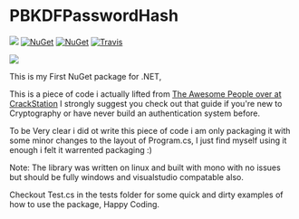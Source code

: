 PBKDFPasswordHash
========

<img src="http://img.shields.io/gratipay/setkeh.svg"> [![NuGet](https://img.shields.io/nuget/dt/PBKDFPassworrdHash.svg)](https://www.nuget.org/packages/PBKDFPassworrdHash)
[![NuGet](https://img.shields.io/nuget/v/PBKDFPassworrdHash.svg)](https://www.nuget.org/packages/PBKDFPassworrdHash)
[![Travis](https://img.shields.io/travis/rust-lang/rust.svg)](https://travis-ci.org/setkeh/PBKDFPasswordHash)

<img src="http://blob.setkeh.com/screenshots/screenshot-12.18.15-00.28.04.png">

This is my First NuGet package for .NET,

This is a piece of code i actually lifted from [The Awesome People over at CrackStation](https://crackstation.net/hashing-security.htm) I strongly suggest you check out that guide if you're new to Cryptography or have never build an authentication system before.

To be Very clear i did ot write this piece of code i am only packaging it with some minor changes to the layout of Program.cs, I just find myself using it enough i felt it warrented packaging :)

Note: The library was written on linux and built with mono with no issues but should be fully windows and visualstudio compatable also.

Checkout Test.cs in the tests folder for some quick and dirty examples of how to use the package, Happy Coding. 
